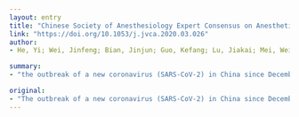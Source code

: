 ```yaml
---
layout: entry
title: "Chinese Society of Anesthesiology Expert Consensus on Anesthetic Management of Cardiac Surgical Patients with Suspected or Confirmed Coronavirus Disease 2019"
link: "https://doi.org/10.1053/j.jvca.2020.03.026"
author:
- He, Yi; Wei, Jinfeng; Bian, Jinjun; Guo, Kefang; Lu, Jiakai; Mei, Wei; Ma, Jun; Xia, Zhongyuan; Xu, Meiying; Yan, Fuxia; Yu, Chunhua; Wang, E.; Wang, Weijian; Zeng, Ni; Wang, Sheng; Xu, Junmei; Huang, Yuguang; Huang, Jiapeng

summary:
- "the outbreak of a new coronavirus (SARS-CoV-2) in China since December 2019 has brought serious challenges to disease prevention and public health. Patients who undergo cardiovascular surgery place extremely high demands for anesthesia and face high risks of mortality and morbidity. We provide anesthesia management guidelines for cardiovascular surgery during the prevention and control of COVID-19. Severe Coronavirus Disease 2019 (COVID19) patients. The outbreak of SARS-coV-2 in China has brought challenges to public health and prevention of the outbreak has brought severe challenges to the outbreak in December 2019 in China brings serious challenges. Coronavirus outbreak."

original:
- "The outbreak of a new coronavirus (SARS-CoV-2) in China since December 2019 has brought serious challenges to disease prevention and public health. Severe Coronavirus Disease 2019 (COVID-19) patients who undergo cardiovascular surgery place extremely high demands for anesthesia and face high risks of mortality and morbidity. Based on the current understanding of COVID-19 and clinical characteristics of cardiovascular surgical patients, we provide anesthesia management guidelines for cardiovascular surgery during the prevention and control of COVID-19."
---
```


